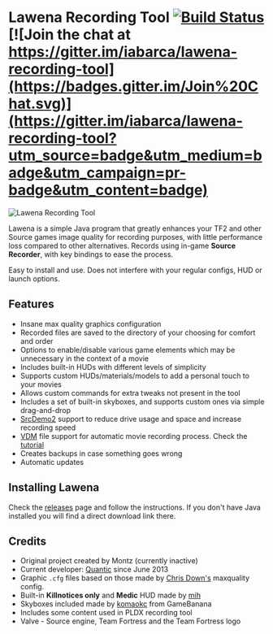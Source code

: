 Lawena Recording Tool [![Build Status](https://travis-ci.org/quanticc/lawena-recording-tool.svg?branch=v4.1.x)](https://travis-ci.org/quanticc/lawena-recording-tool) [![Join the chat at https://gitter.im/iabarca/lawena-recording-tool](https://badges.gitter.im/Join%20Chat.svg)](https://gitter.im/iabarca/lawena-recording-tool?utm_source=badge&utm_medium=badge&utm_campaign=pr-badge&utm_content=badge)
=====================

![Lawena Recording Tool](http://i.imgur.com/dlRdaeA.png)

Lawena is a simple Java program that greatly enhances your TF2 and other Source games image quality for recording purposes, with little performance loss compared to other alternatives. Records using in-game **Source Recorder**, with key bindings to ease the process.

Easy to install and use. Does not interfere with your regular configs, HUD or launch options.

## Features

* Insane max quality graphics configuration
* Recorded files are saved to the directory of your choosing for comfort and order
* Options to enable/disable various game elements which may be unnecessary in the context of a movie
* Includes built-in HUDs with different levels of simplicity
* Supports custom HUDs/materials/models to add a personal touch to your movies
* Allows custom commands for extra tweaks not present in the tool
* Includes a set of built-in skyboxes, and supports custom ones via simple drag-and-drop
* [SrcDemo2](http://code.google.com/p/srcdemo2/) support to reduce drive usage and space and increase recording speed
* [VDM](https://developer.valvesoftware.com/wiki/Demo_Recording_Tools) file support for automatic movie recording process. Check the [tutorial](https://github.com/quanticc/lawena-recording-tool/wiki/VDM-tutorial)
* Creates backups in case something goes wrong
* Automatic updates

## Installing Lawena

Check the [releases](https://github.com/quanticc/lawena-recording-tool/releases) page and follow the instructions. If you don't have Java installed you will find a direct download link there.

## Credits

* Original project created by Montz (currently inactive)
* Current developer: [Quantic](http://steamcommunity.com/profiles/76561198012092861/) since June 2013
* Graphic `.cfg` files based on those made by [Chris Down's](https://chrisdown.name/tf2/) maxquality config.
* Built-in **Killnotices only** and **Medic** HUD made by [mih](https://github.com/Kuw/recordinghuds)
* Skyboxes included made by [komaokc](http://gamebanana.com/members/submissions/textures/289553) from GameBanana
* Includes some content used in PLDX recording tool
* Valve - Source engine, Team Fortress and the Team Fortress logo
